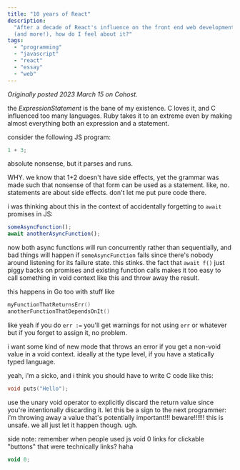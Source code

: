 ```yaml
---
title: "10 years of React"
description:
  "After a decade of React's influence on the front end web development space
  (and more!), how do I feel about it?"
tags:
  - "programming"
  - "javascript"
  - "react"
  - "essay"
  - "web"
---
```


_Originally posted 2023 March 15 on Cohost._

the _ExpressionStatement_ is the bane of my existence. C loves it, and C
influenced too many languages. Ruby takes it to an extreme even by making almost
everything both an expression and a statement.

consider the following JS program:

```js
1 + 3;
```

absolute nonsense, but it parses and runs.

WHY. we know that 1+2 doesn't have side effects, yet the grammar was made such
that nonsense of that form can be used as a statement. like, no. statements are
about side effects. don't let me put pure code there.

i was thinking about this in the context of accidentally forgetting to `await`
promises in JS:

```js
someAsyncFunction();
await anotherAsyncFunction();
```

now both async functions will run concurrently rather than sequentially, and bad
things will happen if `someAsyncFunction` fails since there's nobody around
listening for its failure state. this stinks. the fact that `await f()` just
piggy backs on promises and existing function calls makes it too easy to call
something in void context like this and throw away the result.

this happens in Go too with stuff like

```go
myFunctionThatReturnsErr()
anotherFunctionThatDependsOnIt()
```

like yeah if you do `err :=` you'll get warnings for not using `err` or whatever
but if you forget to assign it, no problem.

i want some kind of new mode that throws an error if you get a non-void value in
a void context. ideally at the type level, if you have a statically typed
language.

yeah, i'm a sicko, and i think you should have to write C code like this:

```c
void puts("Hello");
```

use the unary void operator to explicitly discard the return value since you're
intentionally discarding it. let this be a sign to the next programmer: i'm
throwing away a value that's potentially important!!! beware!!!!!! this is
unsafe. we all just let it happen though. ugh.

side note: remember when people used js void 0 links for clickable "buttons"
that were technically links? haha

```js
void 0;
```
